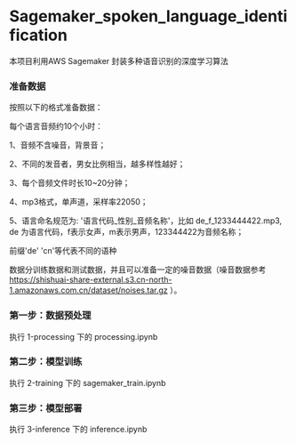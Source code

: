 # Sagemaker_spoken_language_identification

本项目利用AWS Sagemaker 封装多种语音识别的深度学习算法

### 准备数据

按照以下的格式准备数据：

每个语言音频约10个小时：

1、音频不含噪音，背景音；

2、不同的发音者，男女比例相当，越多样性越好；

3、每个音频文件时长10~20分钟；

4、mp3格式，单声道，采样率22050；

5、语言命名规范为: '语言代码_性别_音频名称'，比如 de_f_1233444422.mp3, de 为语言代码，f表示女声，m表示男声，123344422为音频名称；

前缀'de' 'cn'等代表不同的语种

数据分训练数据和测试数据，并且可以准备一定的噪音数据（噪音数据参考 https://shishuai-share-external.s3.cn-north-1.amazonaws.com.cn/dataset/noises.tar.gz ）。

### 第一步：数据预处理

执行 1-processing 下的 processing.ipynb

### 第二步：模型训练

执行 2-training 下的 sagemaker_train.ipynb

### 第三步：模型部署

执行 3-inference 下的 inference.ipynb
